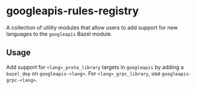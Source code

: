 # googleapis-rules-registry

A collection of utility modules that allow users to add support for new languages to the `googleapis` Bazel module.

## Usage

Add support for `<lang>_proto_library` targets in `googleapis` by adding a `bazel_dep` on `googleapis-<lang>`. For `<lang>_grpc_library`, use `googleapis-grpc-<lang>`.

